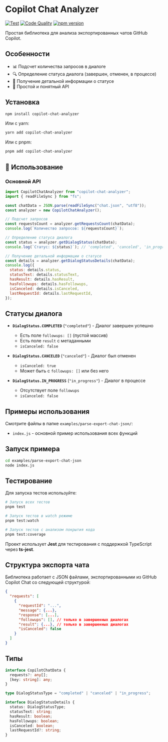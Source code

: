 # Copilot Chat Analyzer

[![Test](https://github.com/dealenx/copilot-chat-analyzer/actions/workflows/test.yml/badge.svg)](https://github.com/dealenx/copilot-chat-analyzer/actions/workflows/test.yml)
[![Code Quality](https://github.com/dealenx/copilot-chat-analyzer/actions/workflows/quality.yml/badge.svg)](https://github.com/dealenx/copilot-chat-analyzer/actions/workflows/quality.yml)
[![npm version](https://badge.fury.io/js/copilot-chat-analyzer.svg)](https://badge.fury.io/js/copilot-chat-analyzer)

Простая библиотека для анализа экспортированных чатов GitHub Copilot.

## Особенности

- 📊 Подсчет количества запросов в диалоге
- 🔍 Определение статуса диалога (завершен, отменен, в процессе)
- 📝 Получение детальной информации о статусе
- 🚀 Простой и понятный API

## Установка

```bash
npm install copilot-chat-analyzer
```

Или с yarn:

```bash
yarn add copilot-chat-analyzer
```

Или с pnpm:

```bash
pnpm add copilot-chat-analyzer
```

## 🚀 Использование

### Основной API

```javascript
import CopilotChatAnalyzer from "copilot-chat-analyzer";
import { readFileSync } from "fs";

const chatData = JSON.parse(readFileSync("chat.json", "utf8"));
const analyzer = new CopilotChatAnalyzer();

// Подсчет запросов
const requestsCount = analyzer.getRequestsCount(chatData);
console.log(`Количество запросов: ${requestsCount}`);

// Определение статуса диалога
const status = analyzer.getDialogStatus(chatData);
console.log(`Статус: ${status}`); // 'completed', 'canceled', 'in_progress'

// Получение детальной информации о статусе
const details = analyzer.getDialogStatusDetails(chatData);
console.log({
  status: details.status,
  statusText: details.statusText,
  hasResult: details.hasResult,
  hasFollowups: details.hasFollowups,
  isCanceled: details.isCanceled,
  lastRequestId: details.lastRequestId,
});
```

## Статусы диалога

- **`DialogStatus.COMPLETED`** (`"completed"`) - Диалог завершен успешно

  - Есть поле `followups: []` (пустой массив)
  - Есть поле `result` с метаданными
  - `isCanceled: false`

- **`DialogStatus.CANCELED`** (`"canceled"`) - Диалог был отменен

  - `isCanceled: true`
  - Может быть с `followups: []` или без него

- **`DialogStatus.IN_PROGRESS`** (`"in_progress"`) - Диалог в процессе
  - Отсутствует поле `followups`
  - `isCanceled: false`

## Примеры использования

Смотрите файлы в папке `examples/parse-export-chat-json/`:

- `index.js` - основной пример использования всех функций

## Запуск примера

```bash
cd examples/parse-export-chat-json
node index.js
```

## Тестирование

Для запуска тестов используйте:

```bash
# Запуск всех тестов
pnpm test

# Запуск тестов в watch режиме
pnpm test:watch

# Запуск тестов с анализом покрытия кода
pnpm test:coverage
```

Проект использует **Jest** для тестирования с поддержкой TypeScript через **ts-jest**.

## Структура экспорта чата

Библиотека работает с JSON файлами, экспортированными из GitHub Copilot Chat со следующей структурой:

```json
{
  "requests": [
    {
      "requestId": "...",
      "message": {...},
      "response": [...],
      "followups": [], // только в завершенных диалогах
      "result": {...}, // только в завершенных диалогах
      "isCanceled": false
    }
  ]
}
```

## Типы

```typescript
interface CopilotChatData {
  requests?: any[];
  [key: string]: any;
}

type DialogStatusType = "completed" | "canceled" | "in_progress";

interface DialogStatusDetails {
  status: DialogStatusType;
  statusText: string;
  hasResult: boolean;
  hasFollowups: boolean;
  isCanceled: boolean;
  lastRequestId?: string;
}
```
